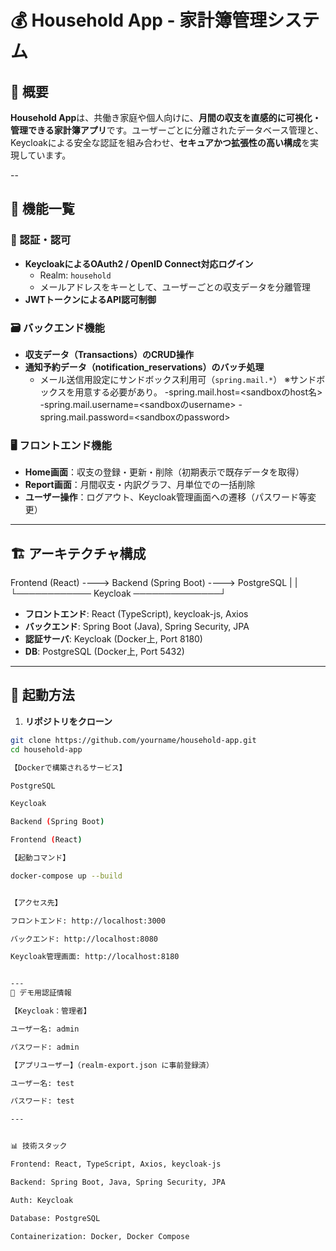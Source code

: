 # 💰 Household App - 家計簿管理システム

## 📌 概要

**Household App**は、共働き家庭や個人向けに、**月間の収支を直感的に可視化・管理できる家計簿アプリ**です。ユーザーごとに分離されたデータベース管理と、Keycloakによる安全な認証を組み合わせ、**セキュアかつ拡張性の高い構成**を実現しています。

--

## 🧩 機能一覧

### 🔐 認証・認可

- **KeycloakによるOAuth2 / OpenID Connect対応ログイン**
  - Realm: `household`
  - メールアドレスをキーとして、ユーザーごとの収支データを分離管理
- **JWTトークンによるAPI認可制御**

### 🗃️ バックエンド機能

- **収支データ（Transactions）のCRUD操作**
- **通知予約データ（notification_reservations）のバッチ処理**
  - メール送信用設定にサンドボックス利用可（`spring.mail.*`）
※サンドボックスを用意する必要があり。
-spring.mail.host=<sandboxのhost名>
-spring.mail.username=<sandboxのusername>
-spring.mail.password=<sandboxのpassword>

### 🖥️ フロントエンド機能

- **Home画面**：収支の登録・更新・削除（初期表示で既存データを取得）
- **Report画面**：月間収支・内訳グラフ、月単位での一括削除
- **ユーザー操作**：ログアウト、Keycloak管理画面への遷移（パスワード等変更）

---

## 🏗️ アーキテクチャ構成

Frontend (React) ----> Backend (Spring Boot) ----> PostgreSQL
| |
└──────────── Keycloak ──────────────┘

- **フロントエンド**: React (TypeScript), keycloak-js, Axios
- **バックエンド**: Spring Boot (Java), Spring Security, JPA
- **認証サーバ**: Keycloak (Docker上, Port 8180)
- **DB**: PostgreSQL (Docker上, Port 5432)

---

## 🚀 起動方法

1. **リポジトリをクローン**

```bash
git clone https://github.com/yourname/household-app.git
cd household-app

【Dockerで構築されるサービス】

PostgreSQL

Keycloak

Backend (Spring Boot)

Frontend (React)

【起動コマンド】

docker-compose up --build


【アクセス先】

フロントエンド: http://localhost:3000

バックエンド: http://localhost:8080

Keycloak管理画面: http://localhost:8180


---
🔑 デモ用認証情報

【Keycloak：管理者】

ユーザー名: admin

パスワード: admin

【アプリユーザー】（realm-export.json に事前登録済）

ユーザー名: test

パスワード: test

---


📊 技術スタック

Frontend: React, TypeScript, Axios, keycloak-js

Backend: Spring Boot, Java, Spring Security, JPA

Auth: Keycloak

Database: PostgreSQL

Containerization: Docker, Docker Compose

